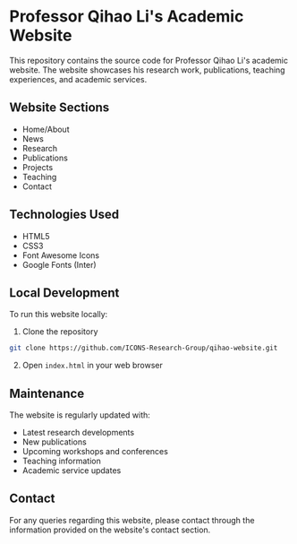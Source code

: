 # Professor Qihao Li's Academic Website

This repository contains the source code for Professor Qihao Li's academic website. The website showcases his research work, publications, teaching experiences, and academic services.

## Website Sections

- Home/About
- News
- Research
- Publications
- Projects
- Teaching
- Contact

## Technologies Used

- HTML5
- CSS3
- Font Awesome Icons
- Google Fonts (Inter)

## Local Development

To run this website locally:

1. Clone the repository
```bash
git clone https://github.com/ICONS-Research-Group/qihao-website.git
```

2. Open `index.html` in your web browser

## Maintenance

The website is regularly updated with:
- Latest research developments
- New publications
- Upcoming workshops and conferences
- Teaching information
- Academic service updates

## Contact

For any queries regarding this website, please contact through the information provided on the website's contact section. 